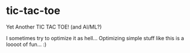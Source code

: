 # tic-tac-toe
Yet Another TIC TAC TOE! (and AI/ML?)

I sometimes try to optimize it as hell...
Optimizing simple stuff like this is a loooot of fun... :)
